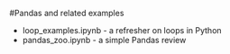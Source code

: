 #Pandas and related examples

* loop_examples.ipynb - a refresher on loops in Python
* pandas_zoo.ipynb - a simple Pandas review